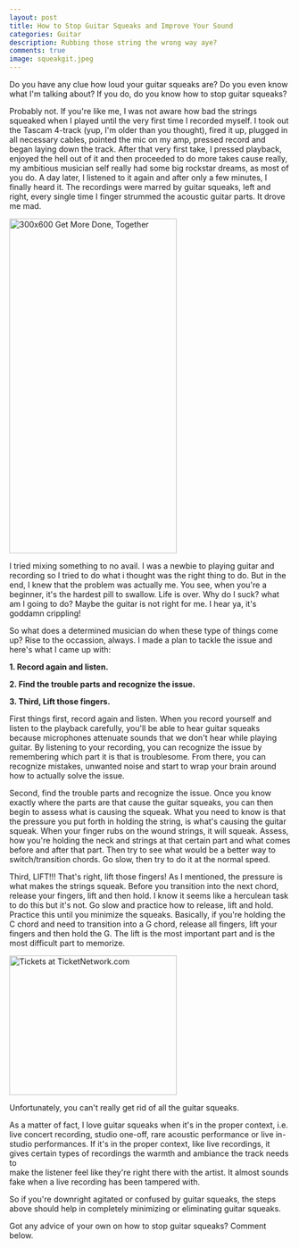 ```yaml
---
layout: post
title: How to Stop Guitar Squeaks and Improve Your Sound
categories: Guitar
description: Rubbing those string the wrong way aye?
comments: true
image: squeakgit.jpeg
---
```

Do you have any clue how loud your guitar squeaks are? Do you even know what I'm talking about? If you do, do you know how to stop guitar squeaks?

Probably not. If you're like me, I was not aware how bad the strings squeaked when I played until the very first time I recorded myself. I took
out the Tascam 4-track (yup, I'm older than you thought), fired it up, plugged in all necessary cables, pointed the mic on my amp,
pressed record and began laying down the track. After that very first take, I pressed playback, enjoyed the hell out of it and then proceeded
to do more takes cause really, my ambitious musician self really had some big rockstar dreams, as most of you do. A day later, I listened to it again 
and after only a few minutes, I finally heard it. The recordings were marred by guitar squeaks, left and right, every single time I
finger strummed the acoustic guitar parts. It drove me mad.

<a href="http://www.kqzyfj.com/click-8982858-13585558" target="_top">
<img src="http://www.lduhtrp.net/image-8982858-13585558" width="300" height="600" alt="300x600 Get More Done, Together" border="0"/></a><p align=left>I tried mixing something to no avail. I was a newbie to playing guitar and recording so I tried to do what i thought was the right thing to do. But in the end, I knew that the problem was actually me. You see, when you're a beginner, it's the hardest pill to swallow. Life is over. Why do I suck? what am I going to do? Maybe the guitar is not right for me. I hear ya, it's goddamn crippling!</p>

So what does a determined musician do when these type of things come up? Rise to the occassion, always. I made a plan to tackle the issue
and here's what I came up with:

<b>1. Record again and listen.</b>

<b>2. Find the trouble parts and recognize the issue.</b>

<b>3. Third, Lift those fingers.</b>

First things first, record again and listen. When you record yourself and listen to the playback carefully, you'll be able to hear guitar squeaks 
because microphones attenuate sounds that we don't hear while playing guitar. By listening to your recording, you can recognize the issue by 
remembering which part it is that is troublesome. From there, you can recognize mistakes, unwanted noise and start to wrap your brain around how to
actually solve the issue.

Second, find the trouble parts and recognize the issue. Once you know exactly where the parts are that cause the guitar squeaks, you can then begin
to assess what is causing the squeak. What you need to know is that the pressure you put forth in holding the string, is what's causing the guitar squeak. 
When your finger rubs on the wound strings, it will squeak. Assess, how you're holding the neck and strings at that certain part and what comes before and 
after that part. Then try to see what would be a better way to switch/transition chords. Go slow, then try to do it at the normal speed.

Third, LIFT!!! That's right, lift those fingers! As I mentioned, the pressure is what makes the strings squeak. Before you transition into the next
chord, release your fingers, lift and then hold. I know it seems like a herculean task to do this but it's not. Go slow and practice how to release, lift 
and hold. Practice this until you minimize the squeaks. Basically, if you're holding the C chord and need to transition into a G chord, release all fingers, 
lift your fingers and then hold the G. The lift is the most important part and is the most difficult part to memorize.

<a href="http://www.tkqlhce.com/click-8982858-12963665" target="_top">
<img src="http://www.tqlkg.com/image-8982858-12963665" width="300" height="250" alt="Tickets at TicketNetwork.com" border="0"/></a>

Unfortunately, you can't really get rid of all the guitar squeaks.

As a matter of fact, I love guitar squeaks when it's in the proper context, i.e. live concert recording, studio one-off, rare acoustic performance or
live in-studio performances. If it's in the proper context, like live recordings, it gives certain types of recordings the warmth and ambiance the track needs to  
make the listener feel like they're right there with the artist. It almost sounds fake when a live recording has been tampered with.

So if you're downright agitated or confused by guitar squeaks, the steps above should help in completely minimizing or eliminating guitar squeaks. 

Got any advice of your own on how to stop guitar squeaks? Comment below.
